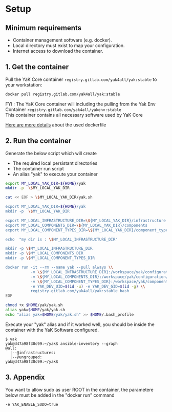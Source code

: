# Setup

## Minimum requirements

- Container management software (e.g. docker).
- Local directory must exist to map your configuration.
- Internet access to download the container.

## 1. Get the container

Pull the YaK Core container `registry.gitlab.com/yak4all/yak:stable` to your workstation:

```bash
docker pull registry.gitlab.com/yak4all/yak:stable
```

FYI : The YaK Core container will including the pulling from the Yak Env Container `registry.gitlab.com/yak4all/yakenv:stable` <br>
This container contains all necessary software used by YaK Core <br>

[Here are more details](https://gitlab.com/yak4all/yakenv/-/blob/main/Dockerfile) about the used dockerfile

## 2. Run the container

Generate the below script which will create   
 - The required local persistant directories 
 - The container run script 
 - An alias "yak" to execute your container

```bash
export MY_LOCAL_YAK_DIR=${HOME}/yak 
mkdir -p  \$MY_LOCAL_YAK_DIR

cat << EOF > \$MY_LOCAL_YAK_DIR/yak.sh

export MY_LOCAL_YAK_DIR=${HOME}/yak 
mkdir -p  \$MY_LOCAL_YAK_DIR

export MY_LOCAL_INFRASTRUCTURE_DIR=\${MY_LOCAL_YAK_DIR}/infrastructure
export MY_LOCAL_COMPONENTS_DIR=\${MY_LOCAL_YAK_DIR}/components
export MY_LOCAL_COMPONENT_TYPES_DIR=\${MY_LOCAL_YAK_DIR}/component_types

echo  "my dir is : \$MY_LOCAL_INFRASTRUCTURE_DIR"

mkdir -p \$MY_LOCAL_INFRASTRUCTURE_DIR
mkdir -p \$MY_LOCAL_COMPONENTS_DIR
mkdir -p \$MY_LOCAL_COMPONENT_TYPES_DIR

docker run -it --rm --name yak --pull always \\
           -v \${MY_LOCAL_INFRASTRUCTURE_DIR}:/workspace/yak/configuration/infrastructure \\
           -v \${MY_LOCAL_COMPONENTS_DIR}:/workspace/yak/configuration/components \\
           -v \${MY_LOCAL_COMPONENT_TYPES_DIR}:/workspace/yak/component_types \\
           -e YAK_DEV_UID=$(id -u) -e YAK_DEV_GID=$(id -g) \\
           registry.gitlab.com/yak4all/yak:stable bash
EOF

chmod +x $HOME/yak/yak.sh
alias yak=$HOME/yak/yak.sh
echo "alias yak=$HOME/yak/yak.sh" >> $HOME/.bash_profile
```

Execute your "yak" alias and if it worked well, you should be inside the container with the YaK Software configured.
```
$ yak 
yak@d47a98f30c99:~/yak$ ansible-inventory --graph
@all:
  |--@infrastructures:
  |--@ungrouped:
yak@d47a98f30c99:~/yak$ 
```

## 3. Appendix

You want to allow sudo as user ROOT in the container, the parametere below must be added in the "docker run" command

```
-e YAK_ENABLE_SUDO=true
```

